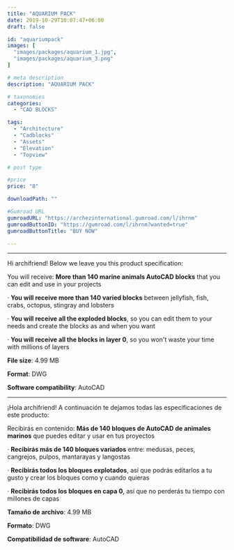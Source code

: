 ```yaml
---
title: "AQUARIUM PACK"
date: 2019-10-29T10:07:47+06:00
draft: false

id: "aquariumpack"
images: [
  "images/packages/aquarium_1.jpg",
  "images/packages/aquarium_3.png"
]

# meta description
description: "AQUARIUM PACK"

# taxonomies
categories:
  - "CAD BLOCKS"

tags:
  - "Architecture"
  - "Cadblocks"
  - "Assets"
  - "Elevation"
  - "Topview"

# post type

#price
price: "8"

downloadPath: ""

#Gumroad URL
gumroadURL: "https://archezinternational.gumroad.com/l/ihrnm"
gumroadButtonID: "https://gumroad.com/l/ihrnm?wanted=true"
gumroadButtonTitle: "BUY NOW"

---
```


___

Hi archifriend! Below we leave you this product specification:

You will receive: **More than 140 marine animals AutoCAD blocks** that you can edit and use in your projects

· **You will receive more than 140 varied blocks** between jellyfish, fish, crabs, octopus, stingray and lobsters

· **You will receive all the exploded blocks**, so you can edit them to your needs and create the blocks as and when you want

· **You will receive all the blocks in layer 0**, so you won't waste your time with millions of layers

**File size**: 4.99 MB

**Format**: DWG

**Software compatibility**: AutoCAD

_____

¡Hola archifriend! A continuación te dejamos todas las especificaciones de este producto:

Recibirás en contenido: **Más de 140 bloques de AutoCAD de animales marinos** que puedes editar y usar en tus proyectos

· **Recibirás más de 140 bloques variados** entre: medusas, peces, cangrejos, pulpos, mantarayas y langostas

· **Recibirás todos los bloques explotados**, así que podrás editarlos a tu gusto y crear los bloques como y cuando quieras

· **Recibirás todos los bloques en capa 0**, así que no perderás tu tiempo con millones de capas

**Tamaño de archivo**: 4.99 MB

**Formato**: DWG

**Compatibilidad de software**: AutoCAD
